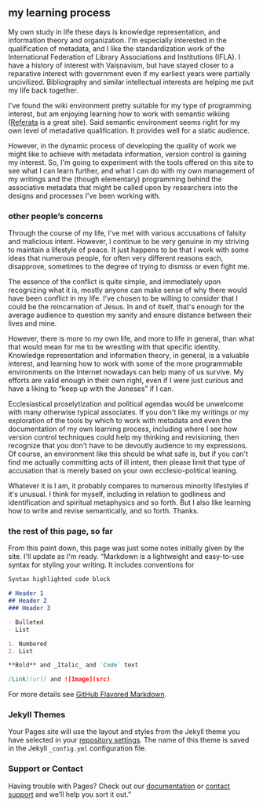 ## my learning process

My own study in life these days is knowledge representation, and information theory and organization. I'm especially interested in the qualification of metadata, and I like the standardization work of the International Federation of Library Associations and Institutions (IFLA). I have a history of interest with Vaiṣṇavism, but have stayed closer to a reparative interest with government even if my earliest years were partially uncivilized. Bibliography and similar intellectual interests are helping me put my life back together.

I've found the wiki environment pretty suitable for my type of programming interest, but am enjoying learning how to work with semantic wikiing ([Referata](http://referata.com) is a great site). Said semantic environment seems right for my own level of metadative qualification. It provides well for a static audience.

However, in the dynamic process of developing the quality of work we might like to achieve with metadata information, version control is gaining my interest. So, I'm going to experiment with the tools offered on this site to see what I can learn further, and what I can do with my own management of my writings and the (though elementary) programming behind the associative metadata that might be called upon by researchers into the designs and processes I've been working with.

### other people’s concerns

Through the course of my life, I've met with various accusations of falsity and malicious intent. However, I continue to be very genuine in my striving to maintain a lifestyle of peace. It just happens to be that I work with some ideas that numerous people, for often very different reasons each, disapprove, sometimes to the degree of trying to dismiss or even fight me.

The essence of the conflict is quite simple, and immediately upon recognizing what it is, mostly anyone can make sense of why there would have been conflict in my life. I've chosen to be willing to consider that I could be the reincarnation of Jesus. In and of itself, that's enough for the average audience to question my sanity and ensure distance between their lives and mine.

However, there is more to my own life, and more to life in general, than what that would mean for me to be wrestling with that specific identity. Knowledge representation and information theory, in general, is a valuable interest, and learning how to work with some of the more programmable environments on the Internet nowadays can help many of us survive. My efforts are valid enough in their own right, even if I were just curious and have a liking to “keep up with the Joneses” if I can.

Ecclesiastical proselytization and political agendas would be unwelcome with many otherwise typical associates. If you don't like my writings or my exploration of the tools by which to work with metadata and even the documentation of my own learning process, including where I see how version control techniques could help my thinking and revisioning, then recognize that you don't have to be devoutly audience to my expressions. Of course, an environment like this should be what safe is, but if you can't find me actually committing acts of ill intent, then please limit that type of accusation that is merely based on your own ecclesio-political leaning.

Whatever it is I am, it probably compares to numerous minority lifestyles if it's unusual. I think for myself, including in relation to godliness and identification and spiritual metaphysics and so forth. But I also like learning how to write and revise semantically, and so forth. Thanks.

### the rest of this page, so far

From this point down, this page was just some notes initially given by the site. I'll update as I'm ready. “Markdown is a lightweight and easy-to-use syntax for styling your writing. It includes conventions for

```markdown
Syntax highlighted code block

# Header 1
## Header 2
### Header 3

- Bulleted
- List

1. Numbered
2. List

**Bold** and _Italic_ and `Code` text

[Link](url) and ![Image](src)
```

For more details see [GitHub Flavored Markdown](https://guides.github.com/features/mastering-markdown/).

### Jekyll Themes

Your Pages site will use the layout and styles from the Jekyll theme you have selected in your [repository settings](https://github.com/RamaVishnuCandra/Clifftop/settings). The name of this theme is saved in the Jekyll `_config.yml` configuration file.

### Support or Contact

Having trouble with Pages? Check out our [documentation](https://help.github.com/categories/github-pages-basics/) or [contact support](https://github.com/contact) and we’ll help you sort it out.”
